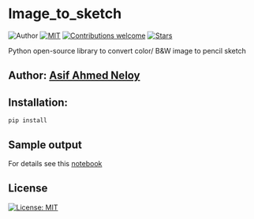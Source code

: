 # Image_to_sketch
![Author](https://img.shields.io/badge/author-aaneloy-blue)
[![MIT](https://img.shields.io/badge/license-MIT-5eba00.svg)](https://github.com/aaneloy/Image_to_sketch/main/LICENSE.txt)
[![Contributions welcome](https://img.shields.io/badge/contributions-welcome-brightgreen.svg?style=flat)](https://github.com/aaneloy/Image_to_sketch)
[![Stars](https://img.shields.io/github/stars/aaneloy/data-scaler.svg?style=social)](https://github.com/aaneloy/Image_to_sketch/stargazers)

Python open-source library to convert color/ B&amp;W image to pencil sketch

## Author: [Asif Ahmed Neloy](https://aaneloy.ca/)

## Installation:
```
pip install 

```

## Sample output






For details see this [notebook](https://github.com/aaneloy/scaler_selector/blob/main/src/image_to_sketch.py)

## License
[![License: MIT](https://img.shields.io/badge/License-MIT-yellow.svg)](https://opensource.org/licenses/MIT)